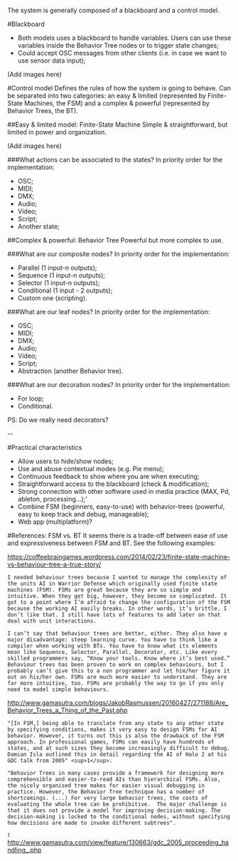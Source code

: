 The system is generally composed of a blackboard and a control model.

#Blackboard
- Both models uses a blackboard to handle variables. Users can use these variables inside the Behavior Tree nodes or to trigger state changes;
- Could accept OSC messages from other clients (i.e. in case we want to use sensor data input);

(Add images here)

#Control model
Defines the rules of how the system is going to behave. Can be separated into two categories: an easy & limited (represented by Finite-State Machines, the FSM) and a complex & powerful (represented by Behavior Trees, the BT).

##Easy & limited model: Finite-State Machine
Simple & straightforward, but limited in power and organization.

(Add images here)

###What actions can be associated to the states?
In priority order for the implementation:
- OSC;
- MIDI;
- DMX;
- Audio;
- Video;
- Script;
- Another state;

##Complex & powerful: Behavior Tree
Powerful but more complex to use.

###What are our composite nodes?
In priority order for the implementation:
- Parallel (1 input-n outputs);
- Sequence (1 input-n outputs);
- Selector (1 input-n outputs);
- Conditional (1 input - 2 outputs);
- Custom one (scripting).

###What are our leaf nodes?
In priority order for the implementation:
- OSC;
- MIDI;
- DMX;
- Audio;
- Video;
- Script;
- Abstraction (another Behavior tree).

###What are our decoration nodes?
In priority order for the implementation:
- For loop;
- Conditional.

PS: Do we really need decorators?

--

#Practical characteristics
- Allow users to hide/show nodes;
- Use and abuse contextual modes (e.g. Pie menu);
- Continuous feedback to show where you are when executing;
- Straightforward access to the blackboard (check & modification);
- Strong connection with other software used in media practice (MAX, Pd, ableton, processing...);'
- Combine FSM (beginners, easy-to-use) with behavior-trees (powerful, easy to keep track and debug, manageable);
- Web app (multiplatform)?
 
#References: FSM vs. BT	
It seems there is a trade-off between ease of use and expressiveness between FSM and BT. See the following examples:

https://coffeebraingames.wordpress.com/2014/02/23/finite-state-machine-vs-behaviour-tree-a-true-story/

	I needed behaviour trees because I wanted to manage the complexity of the units AI in Warrior Defense which originally used finite state machines (FSM). FSMs are great because they are so simple and intuitive. When they get big, however, they become so complicated. It got to a point where I’m afraid to change the configuration of the FSM because the working AI easily breaks. In other words, it’s brittle. I don’t like that. I still have lots of features to add later on that deal with unit interactions. 
	
	I can’t say that behaviour trees are better, either. They also have a major disadvantage: steep learning curve. You have to think like a compiler when working with BTs. You have to know what its elements mean like Sequence, Selector, Parallel, Decorator, etc. Like every skilled programmers say, “Know your tools. Know where it’s best used.” Behaviour trees has been proven to work on complex behaviours, but I probably can’t give this to a non programmer and let him/her figure it out on his/her own. FSMs are much more easier to understand. They are far more intuitive, too. FSMs are probably the way to go if you only need to model simple behaviours.
	
http://www.gamasutra.com/blogs/JakobRasmussen/20160427/271188/Are_Behavior_Trees_a_Thing_of_the_Past.php

	"[In FSM,] being able to translate from any state to any other state by specifying conditions, makes it very easy to design FSMs for AI behavior. However, it turns out this is also the drawback of the FSM approach. In professional games, FSMs can easily have hundreds of states, and at such sizes they become increasingly difficult to debug. Damian Isla outlined this in detail regarding the AI of Halo 2 at his GDC talk from 2005" <sup>1</sup>.
	
	"Behavior Trees in many cases provide a framework for designing more comprehensible and easier-to-read AIs than hierarchical FSMs. Also, the nicely organised tree makes for easier visual debugging in practice. However, the Behavior Tree technique has a number of shortcomings. (...) For very large behavior trees, the costs of evaluating the whole tree can be prohibitive.  The major challenge is that it does not provide a model for improving decision-making. The decision-making is locked to the conditional nodes, without specifying how decisions are made to invoke different subtrees". 

<sup>1</sup> http://www.gamasutra.com/view/feature/130663/gdc_2005_proceeding_handling_.php
